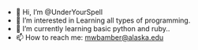 - 👋 Hi, I’m @UnderYourSpell
- 👀 I’m interested in Learning all types of programming.
- 🌱 I’m currently learning basic python and ruby..
- 📫 How to reach me: mwbamber@alaska.edu

